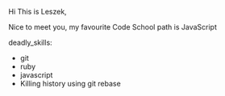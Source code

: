 Hi This is Leszek,

Nice to meet you, my favourite Code School path is JavaScript

deadly_skills:
* git
* ruby
* javascript
* Killing history using git rebase